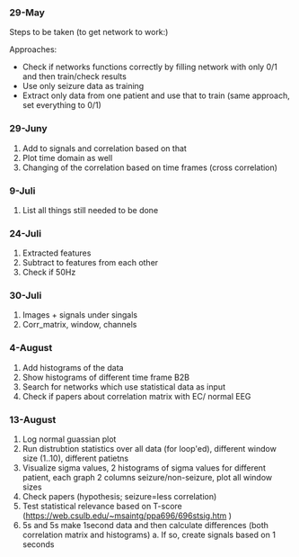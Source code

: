 ### 29-May
Steps to be taken (to get network to work:)

Approaches:
- Check if networks functions correctly by filling network with only 0/1 and then train/check results
- Use only seizure data as training 
- Extract only data from one patient and use that to train (same approach, set everything to 0/1)

### 29-Juny
1. Add to signals and correlation based on that
2. Plot time domain as well
3. Changing of the correlation based on time frames (cross correlation)

### 9-Juli
1. List all things still needed to be done

### 24-Juli
1. Extracted features
2. Subtract to features from each other
3. Check if 50Hz 

### 30-Juli
1. Images + signals under singals
2. Corr_matrix, window, channels

### 4-August
1. Add histograms of the data
2. Show histograms of different time frame B2B
3. Search for networks which use statistical data as input
4. Check if papers about correlation matrix with EC/ normal EEG 


### 13-August
1. Log normal guassian plot
2. Run distrubtion statistics over all data (for loop'ed), different window size (1..10), different patietns
3. Visualize sigma values, 2 histograms of sigma values for different patient, each graph 2 columns seizure/non-seizure, plot all window sizes
4. Check papers (hypothesis; seizure=less correlation)
5. Test statistical relevance based on T-score (https://web.csulb.edu/~msaintg/ppa696/696stsig.htm )
5. 5s and 5s make 1second data and then calculate differences (both correlation matrix and histograms)
    a. If so, create signals based on 1 seconds 